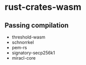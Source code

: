 # rust-crates-wasm

## Passing compilation

- threshold-wasm
- schnorrkel
- pem-rs
- signatory-secp256k1
- miracl-core